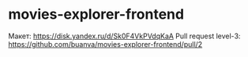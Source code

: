 # movies-explorer-frontend
Макет:
https://disk.yandex.ru/d/Sk0F4VkPVdqKaA
Pull request level-3:
https://github.com/buanva/movies-explorer-frontend/pull/2
